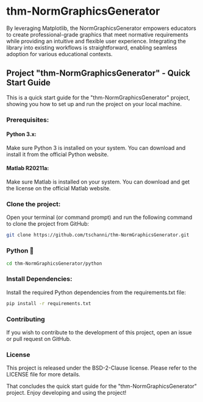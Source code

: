 # thm-NormGraphicsGenerator
By leveraging Matplotlib, the NormGraphicsGenerator empowers educators to create professional-grade graphics that meet normative requirements while providing an intuitive and flexible user experience. Integrating the library into existing workflows is straightforward, enabling seamless adoption for various educational contexts.

## Project "thm-NormGraphicsGenerator" - Quick Start Guide
This is a quick start guide for the "thm-NormGraphicsGenerator" project, showing you how to set up and run the project on your local machine.

### Prerequisites:
#### Python 3.x: 
Make sure Python 3 is installed on your system. You can download and install it from the official Python website.
#### Matlab R20211a: 
Make sure Matlab is installed on your system. You can download and get the license on the official Matlab website.

### Clone the project:
Open your terminal (or command prompt) and run the following command to clone the project from GitHub:

```bash
git clone https://github.com/tschanni/thm-NormGraphicsGenerator.git
```

### Python 🐍

```bash
cd thm-NormGraphicsGenerator/python
```
### Install Dependencies:
Install the required Python dependencies from the requirements.txt file:

```bash
pip install -r requirements.txt
```


### Contributing
If you wish to contribute to the development of this project, open an issue or pull request on GitHub.

### License
This project is released under the BSD-2-Clause license. Please refer to the LICENSE file for more details.

That concludes the quick start guide for the "thm-NormGraphicsGenerator" project. Enjoy developing and using the project!
